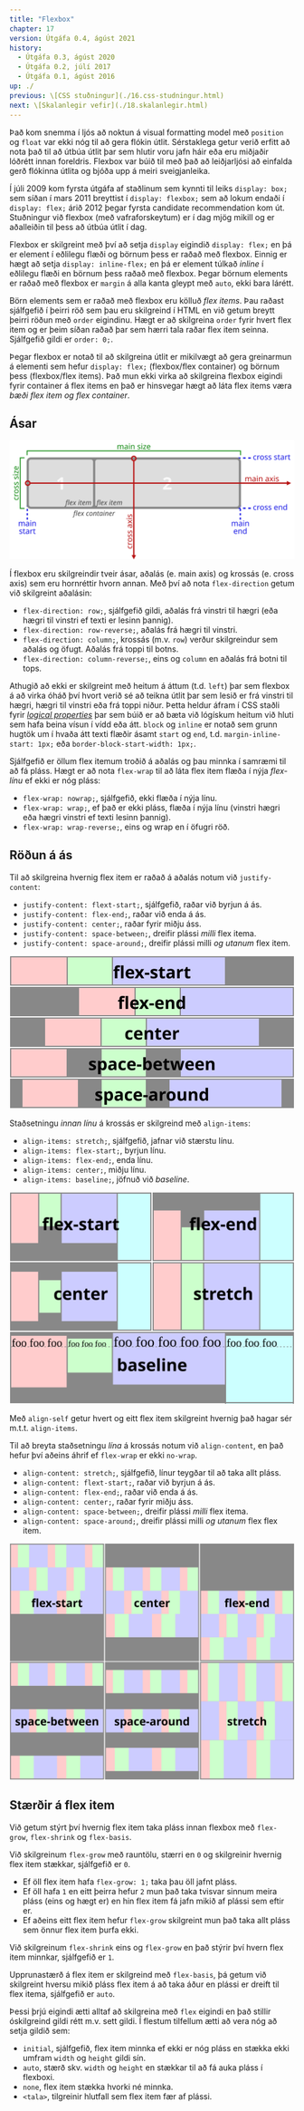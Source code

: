 ```yaml
---
title: "Flexbox"
chapter: 17
version: Útgáfa 0.4, ágúst 2021
history:
  - Útgáfa 0.3, ágúst 2020
  - Útgáfa 0.2, júlí 2017
  - Útgáfa 0.1, ágúst 2016
up: ./
previous: \[CSS stuðningur](./16.css-studningur.html)
next: \[Skalanlegir vefir](./18.skalanlegir.html)
---
```


Það kom snemma í ljós að noktun á visual formatting model með `position` og `float` var ekki nóg til að gera flókin útlit. Sérstaklega getur verið erfitt að nota það til að útbúa útlit þar sem hlutir voru jafn háir eða eru miðjaðir lóðrétt innan foreldris. Flexbox var búið til með það að leiðjarljósi að einfalda gerð flókinna útlita og bjóða upp á meiri sveigjanleika.

Í júli 2009 kom fyrsta útgáfa af staðlinum sem kynnti til leiks `display: box;` sem síðan í mars 2011 breyttist í `display: flexbox;` sem að lokum endaði í `display: flex;` árið 2012 þegar fyrsta candidate recommendation kom út. Stuðningur við flexbox (með vafraforskeytum) er í dag mjög mikill og er aðalleiðin til þess að útbúa útlit í dag.

Flexbox er skilgreint með því að setja `display` eigindið `display: flex;` en þá er element í eðlilegu flæði og börnum þess er raðað með flexbox. Einnig er hægt að setja `display: inline-flex;` en þá er element túlkað _inline_ í eðlilegu flæði en börnum þess raðað með flexbox. Þegar börnum elements er raðað með flexbox er `margin` á alla kanta gleypt með `auto`, ekki bara lárétt.

Börn elements sem er raðað með flexbox eru kölluð _flex items_. Þau raðast sjálfgefið í þeirri röð sem þau eru skilgreind í HTML en við getum breytt þeirri röðun með `order` eigindinu. Hægt er að skilgreina `order` fyrir hvert flex item og er þeim síðan raðað þar sem hærri tala raðar flex item seinna. Sjálfgefið gildi er `order: 0;`.

Þegar flexbox er notað til að skilgreina útlit er mikilvægt að gera greinarmun á elementi sem hefur `display: flex;` (flexbox/flex container) og börnum þess (flexbox/flex items). Það mun ekki virka að skilgreina flexbox eigindi fyrir container á flex items en það er hinsvegar hægt að láta flex items væra _bæði flex item og flex container_.

## Ásar

![](img/flex-direction-terms.svg "Ásar í flexbox. Credit: Mynd frá W3C.")

Í flexbox eru skilgreindir tveir ásar, aðalás (e. main axis) og krossás (e. cross axis) sem eru hornréttir hvorn annan. Með því að nota `flex-direction` getum við skilgreint aðalásin:

* `flex-direction: row;`, sjálfgefið gildi, aðalás frá vinstri til hægri (eða hægri til vinstri ef texti er lesinn þannig).
* `flex-direction: row-reverse;`, aðalás frá hægri til vinstri.
* `flex-direction: column;`, krossás (m.v. `row`) verður skilgreindur sem aðalás og öfugt. Aðalás frá toppi til botns.
* `flex-direction: column-reverse;`, eins og `column` en aðalás frá botni til tops.

Athugið að ekki er skilgreint með heitum á áttum (t.d. `left`) þar sem flexbox á að virka óháð því hvort verið sé að teikna útlit þar sem lesið er frá vinstri til hægri, hægri til vinstri eða frá toppi niður. Þetta heldur áfram í CSS staðli fyrir [_logical properties_](https://www.w3.org/TR/css-logical-1/) þar sem búið er að bæta við lógískum heitum við hluti sem hafa beina vísun í vídd eða átt. `block` og `inline` er notað sem grunn hugtök um í hvaða átt texti flæðir ásamt `start` og `end`, t.d. `margin-inline-start: 1px;` eða `border-block-start-width: 1px;`.

Sjálfgefið er öllum flex itemum troðið á aðalás og þau minnka í samræmi til að fá pláss. Hægt er að nota `flex-wrap` til að láta flex item flæða í nýja _flex-línu_ ef ekki er nóg pláss:

* `flex-wrap: nowrap;`, sjálfgefið, ekki flæða í nýja línu.
* `flex-wrap: wrap;`, ef það er ekki pláss, flæða í nýja línu (vinstri hægri eða hægri vinstri ef texti lesinn þannig).
* `flex-wrap: wrap-reverse;`, eins og wrap en í öfugri röð.

## Röðun á ás

Til að skilgreina hvernig flex item er raðað á aðalás notum við `justify-content`:

* `justify-content: flext-start;`, sjálfgefið, raðar við byrjun á ás.
* `justify-content: flex-end;`, raðar við enda á ás.
* `justify-content: center;`, raðar fyrir miðju áss.
* `justify-content: space-between;`, dreifir plássi _milli_ flex itema.
* `justify-content: space-around;`, dreifir plássi milli _og utanum_ flex item.

![](img/justify-content.svg "Mismunandi röðun með justify-content. Credit: Mynd frá W3C.")

Staðsetningu _innan línu_ á krossás er skilgreind með `align-items`:

* `align-items: stretch;`, sjálfgefið, jafnar við stærstu línu.
* `align-items: flex-start;`, byrjun línu.
* `align-items: flex-end;`, enda línu.
* `align-items: center;`, miðju línu.
* `align-items: baseline;`, jöfnuð við _baseline_.

![](img/align-items.svg "Mismunandi röðun með align-items. Credit: Mynd frá W3C.")

Með `align-self` getur hvert og eitt flex item skilgreint hvernig það hagar sér m.t.t. `align-items`.

Til að breyta staðsetningu _lína_ á krossás notum við `align-content`, en það hefur því aðeins áhrif ef `flex-wrap` er ekki `no-wrap`.

* `align-content: stretch;`, sjálfgefið, línur teygðar til að taka allt pláss.
* `align-content: flext-start;`, raðar við byrjun á ás.
* `align-content: flex-end;`, raðar við enda á ás.
* `align-content: center;`, raðar fyrir miðju áss.
* `align-content: space-between;`, dreifir plássi _milli_ flex itema.
* `align-content: space-around;`, dreifir plássi milli _og utanum_ flex flex item.

![](img/align-content.svg "Mismunandi röðun með align-content. Credit: Mynd frá W3C.")

## Stærðir á flex item

Við getum stýrt því hvernig flex item taka pláss innan flexbox með `flex-grow`, `flex-shrink` og `flex-basis`.

Við skilgreinum `flex-grow` með rauntölu, stærri en `0` og skilgreinir hvernig flex item stækkar, sjálfgefið er `0`.

* Ef öll flex item hafa `flex-grow: 1;` taka þau öll jafnt pláss.
* Ef öll hafa `1` en eitt þeirra hefur `2` mun það taka tvisvar sinnum meira pláss (eins og hægt er) en hin flex item fá jafn mikið af plássi sem eftir er.
* Ef aðeins eitt flex item hefur `flex-grow` skilgreint mun það taka allt pláss sem önnur flex item þurfa ekki.

Við skilgreinum `flex-shrink` eins og `flex-grow` en það stýrir því hvern flex item minnkar, sjálfgefið er `1`.

Upprunastærð á flex item er skilgreind með `flex-basis`, þá getum við skilgreint hversu mikið pláss flex item á að taka áður en plássi er dreift til flex itema, sjálfgefið er `auto`.

Þessi þrjú eigindi ætti alltaf að skilgreina með `flex` eigindi en það stillir óskilgreind gildi rétt m.v. sett gildi. Í flestum tilfellum ætti að vera nóg að setja gildið sem:

* `initial`, sjálfgefið, flex item minnka ef ekki er nóg pláss en stækka ekki umfram `width` og `height` gildi sín.
* `auto`, stærð skv. `width` og `height` en stækkar til að fá auka pláss í flexboxi.
* `none`, flex item stækka hvorki né minnka.
* `<tala>`, tilgreinir hlutfall sem flex item fær af plássi.
